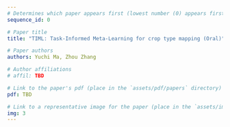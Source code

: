 ```yaml
---
# Determines which paper appears first (lowest number (0) appears first)
sequence_id: 0

# Paper title
title: "TIML: Task-Informed Meta-Learning for crop type mapping (Oral)"

# Paper authors
authors: Yuchi Ma, Zhou Zhang

# Author affiliations
# affil: TBD

# Link to the paper's pdf (place in the `assets/pdf/papers` directory)
pdf: TBD

# Link to a representative image for the paper (place in the `assets/img/papers` directory)
img: 3
---
```

